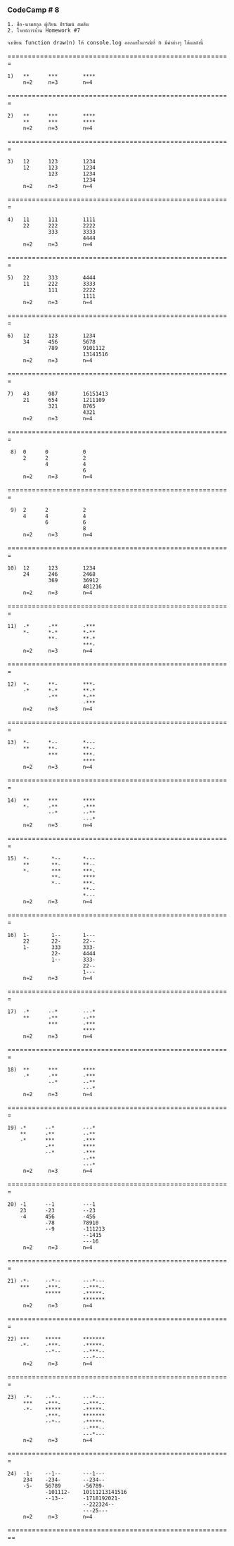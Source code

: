 ### CodeCamp # 8
    1. ชื่อ-นามสกุล ผู้เรียน ธีรวัฒน์ สมสิน
    2. โจทย์การบ้าน Homework #7

    จงเขียน function draw(n) ให้ console.log ออกมาในกรณีที่ n มีค่าต่างๆ ได้ผลดังนี้
    
 =======================================================
    
    1)   **      ***        ****
         n=2     n=3        n=4 
 
 ======================================================= 
 
    2)   **      ***        ****
         **      ***        ****   
         n=2     n=3        n=4 
         
 =======================================================
 
    3)   12      123        1234
         12      123        1234
                 123        1234
                            1234
         n=2     n=3        n=4 
         
 =======================================================
 
    4)   11      111        1111
         22      222        2222
                 333        3333
                            4444   
         n=2     n=3        n=4 
         
 =======================================================
 
    5)   22      333        4444
         11      222        3333
                 111        2222
                            1111
         n=2     n=3        n=4
         
 =======================================================  
 
    6)   12      123        1234
         34      456        5678    
                 789        9101112
                            13141516
         n=2     n=3        n=4
         
 =======================================================
 
    7)   43      987        16151413
         21      654        1211109   
                 321        8765
                            4321
         n=2     n=3        n=4
         
 =======================================================
 
     8)  0      0           0
         2      2           2   
                4           4
                            6
         n=2     n=3        n=4
         
 =======================================================
 
     9)  2      2           2
         4      4           4   
                6           6
                            8
         n=2     n=3        n=4
 =======================================================
 
    10)  12      123        1234   
         24      246        2468  
                 369        36912
                            481216
         n=2     n=3        n=4
         
 =======================================================
 
    11)  -*      -**        -***   
         *-      *-*        *-** 
                 **-        **-*
                            ***-
         n=2     n=3        n=4
         
 =======================================================
 
    12)  *-      **-        ***-   
         -*      *-*        **-* 
                 -**        *-**
                            -***
         n=2     n=3        n=4
         
 =======================================================
 
    13)  *-      *--        *---   
         **      **-        **-- 
                 ***        ***-
                            ****
         n=2     n=3        n=4
 =======================================================
 
    14)  **      ***        ****
         *-      -**        -*** 
                 --*        --**
                            ---*
         n=2     n=3        n=4
         
 =======================================================
 
    15)  *-       *--       *---
         **       **-       **--         
         *-       ***       ***- 
                  **-       **** 
                  *--       ***-
                            **--
                            *---       
         n=2     n=3        n=4
         
 =======================================================
 
    16)  1-       1--       1---
         22       22-       22--         
         1-       333       333- 
                  22-       4444 
                  1--       333-
                            22--
                            1---       
         n=2     n=3        n=4
         
 =======================================================
 
    17)  -*      --*        ---*   
         **      -**        --** 
                 ***        -***
                            ****
         n=2     n=3        n=4
         
 =======================================================
 
    18)  **      ***        ****   
         -*      -**        -*** 
                 --*        --**
                            ---*
         n=2     n=3        n=4
         
 =======================================================
 
    19) -*      --*         ---*
        **      -**         --**         
        -*      ***         -*** 
                -**         **** 
                --*         -***
                            --**
                            ---*       
         n=2     n=3        n=4
         
 =======================================================
 
    20) -1      --1         ---1
        23      -23         --23         
        -4      456         -456 
                -78         78910 
                --9         -111213
                            --1415
                            ---16       
         n=2     n=3        n=4
         
 =======================================================
 
    21) -*-     --*--       ---*---
        ***     -***-       --***--
                *****       -*****-    
                            *******
         n=2     n=3        n=4
         
  =======================================================
  
    22) ***     *****       *******
        -*-     -***-       -*****-
                --*--       --***--    
                            ---*---
         n=2     n=3        n=4
         
 =======================================================
 
    23)  -*-    --*--       ---*---
         ***    -***-       --***--
         -*-    *****       -*****-
                -***-       *******
                --*--       -*****-
                            --***--
                            ---*--- 
         n=2     n=3        n=4
  =======================================================
  
    24)  -1-    --1--       ---1---
         234    -234-       --234--
         -5-    56789       -56789-
                -101112-    10111213141516
                --13--      -1718192021-
                            --222324--
                            ---25---        
         n=2     n=3        n=4
         
         
 ========================================================
